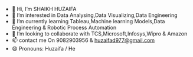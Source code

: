 - 👋 Hi, I’m SHAIKH HUZAIFA
- 👀 I’m interested in Data Analysing,Data Visualizing,Data Engineering
- 🌱 I’m currently learning Tableau,Machine learning Models,Data Engineering & Robotic Process Automation
- 💞️ I’m looking to collaborate with TCS,Microsoft,Infosys,Wipro & Amazon
- 📫 contact me On 9082903956 & huzaifad977@gmail.com
- 😄 Pronouns: Huzaifa / He
  


